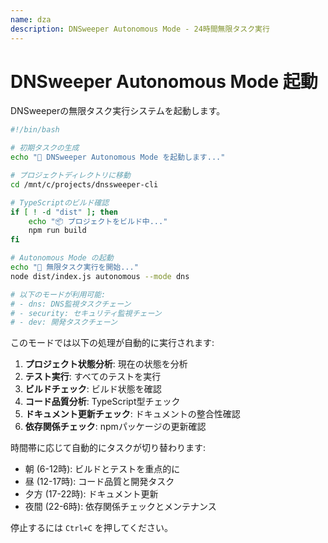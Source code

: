 ```yaml
---
name: dza
description: DNSweeper Autonomous Mode - 24時間無限タスク実行
---
```


# DNSweeper Autonomous Mode 起動

DNSweeperの無限タスク実行システムを起動します。

```bash
#!/bin/bash

# 初期タスクの生成
echo "🚀 DNSweeper Autonomous Mode を起動します..."

# プロジェクトディレクトリに移動
cd /mnt/c/projects/dnssweeper-cli

# TypeScriptのビルド確認
if [ ! -d "dist" ]; then
    echo "📦 プロジェクトをビルド中..."
    npm run build
fi

# Autonomous Mode の起動
echo "🔄 無限タスク実行を開始..."
node dist/index.js autonomous --mode dns

# 以下のモードが利用可能:
# - dns: DNS監視タスクチェーン
# - security: セキュリティ監視チェーン  
# - dev: 開発タスクチェーン
```

このモードでは以下の処理が自動的に実行されます:

1. **プロジェクト状態分析**: 現在の状態を分析
2. **テスト実行**: すべてのテストを実行
3. **ビルドチェック**: ビルド状態を確認
4. **コード品質分析**: TypeScript型チェック
5. **ドキュメント更新チェック**: ドキュメントの整合性確認
6. **依存関係チェック**: npmパッケージの更新確認

時間帯に応じて自動的にタスクが切り替わります:
- 朝 (6-12時): ビルドとテストを重点的に
- 昼 (12-17時): コード品質と開発タスク
- 夕方 (17-22時): ドキュメント更新
- 夜間 (22-6時): 依存関係チェックとメンテナンス

停止するには `Ctrl+C` を押してください。